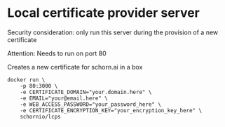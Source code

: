 # Local certificate provider server

Security consideration: only run this server during the provision of a new certificate

Attention: Needs to run on port 80

Creates a new certificate for schorn.ai in a box



```
docker run \
    -p 80:3000 \
    -e CERTIFICATE_DOMAIN="your.domain.here" \
    -e EMAIL="your@email.here" \
    -e WEB_ACCESS_PASSWORD="your_password_here" \
    -e CERTIFICATE_ENCRYPTION_KEY="your_encryption_key_here" \
    schornio/lcps
```